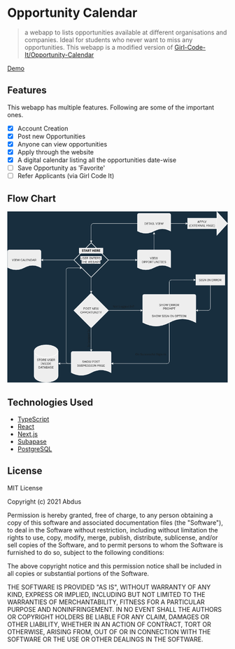 # Opportunity Calendar

> a webapp to lists opportunities available at different organisations and
> companies. Ideal for students who never want to miss any opportunities. This
> webapp is a modified version of
> [Girl-Code-It/Opportunity-Calendar](https://github.com/Girl-Code-It/Opportunity-Calendar-Frontend)

[Demo](https://opp-cal.vercel.app)

## Features

This webapp has multiple features. Following are some of the important ones.

- [x] Account Creation
- [x] Post new Opportunities
- [x] Anyone can view opportunities
- [x] Apply through the website
- [x] A digital calendar listing all the opportunities date-wise
- [ ] Save Opportunity as 'Favorite'
- [ ] Refer Applicants (via Girl Code It)

## Flow Chart

![flow chart](./docs/opp-cal-sys-design.png)

## Technologies Used

- [TypeScript](https://www.typescriptlang.org/)
- [React](https://reactjs.org)
- [Next.js](https://nextjs.org)
- [Subapase](https://supabase.io/)
- [PostgreSQL](https://www.postgresql.org/)


## License

MIT License

Copyright (c) 2021 Abdus

Permission is hereby granted, free of charge, to any person obtaining a copy
of this software and associated documentation files (the "Software"), to deal
in the Software without restriction, including without limitation the rights
to use, copy, modify, merge, publish, distribute, sublicense, and/or sell
copies of the Software, and to permit persons to whom the Software is
furnished to do so, subject to the following conditions:

The above copyright notice and this permission notice shall be included in all
copies or substantial portions of the Software.

THE SOFTWARE IS PROVIDED "AS IS", WITHOUT WARRANTY OF ANY KIND, EXPRESS OR
IMPLIED, INCLUDING BUT NOT LIMITED TO THE WARRANTIES OF MERCHANTABILITY,
FITNESS FOR A PARTICULAR PURPOSE AND NONINFRINGEMENT. IN NO EVENT SHALL THE
AUTHORS OR COPYRIGHT HOLDERS BE LIABLE FOR ANY CLAIM, DAMAGES OR OTHER
LIABILITY, WHETHER IN AN ACTION OF CONTRACT, TORT OR OTHERWISE, ARISING FROM,
OUT OF OR IN CONNECTION WITH THE SOFTWARE OR THE USE OR OTHER DEALINGS IN THE
SOFTWARE.
